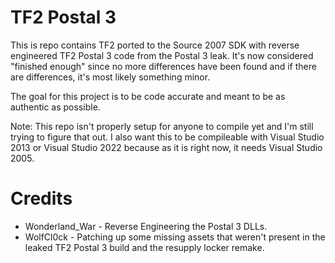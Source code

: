 TF2 Postal 3
==
This is repo contains TF2 ported to the Source 2007 SDK with reverse engineered TF2 Postal 3 code from the Postal 3 leak. It's now considered "finished enough" since no more differences have been found and if there are differences, it's most likely something minor.

The goal for this project is to be code accurate and meant to be as authentic as possible.

Note: This repo isn't properly setup for anyone to compile yet and I'm still trying to figure that out.
I also want this to be compileable with Visual Studio 2013 or Visual Studio 2022 because as it is right now, it needs Visual Studio 2005.

Credits
==
* Wonderland_War - Reverse Engineering the Postal 3 DLLs.
* WolfCl0ck - Patching up some missing assets that weren't present in the leaked TF2 Postal 3 build and the resupply locker remake.
